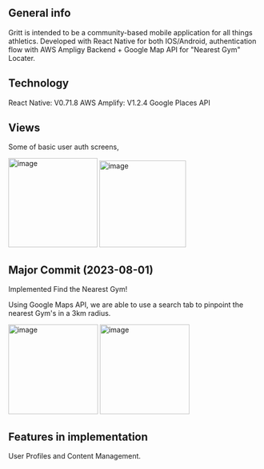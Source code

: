 ## General info

Gritt is intended to be a community-based mobile application for all things athletics.
Developed with React Native for both IOS/Android, authentication flow with AWS Ampligy Backend + Google Map API for "Nearest Gym" Locater.

## Technology
React Native: V0.71.8
AWS Amplify: V1.2.4
Google Places API

## Views

Some of basic user auth screens, 

<img width="178" alt="image" src="https://github.com/AbhishekDinesan/Gritt/assets/69426715/4e5be53a-6954-46ac-b832-916ea8470f9a">
<img width="173" alt="image" src="https://github.com/AbhishekDinesan/Gritt/assets/69426715/6bb0598f-2d4f-450c-affd-e35d0adbc294">



## Major Commit (2023-08-01)

Implemented Find the Nearest Gym!

Using Google Maps API, we are able to use a search tab to pinpoint the nearest Gym's in a 3km radius.

<img width="179" alt="image" src="https://github.com/AbhishekDinesan/Gritt/assets/69426715/e1db6535-1939-4a90-98c2-a974c582f2cd">
<img width="179" alt="image" src="https://github.com/AbhishekDinesan/Gritt/assets/69426715/739445fc-2366-425f-8e36-d79b63c5d40e">

## Features in implementation

User Profiles and Content Management.
